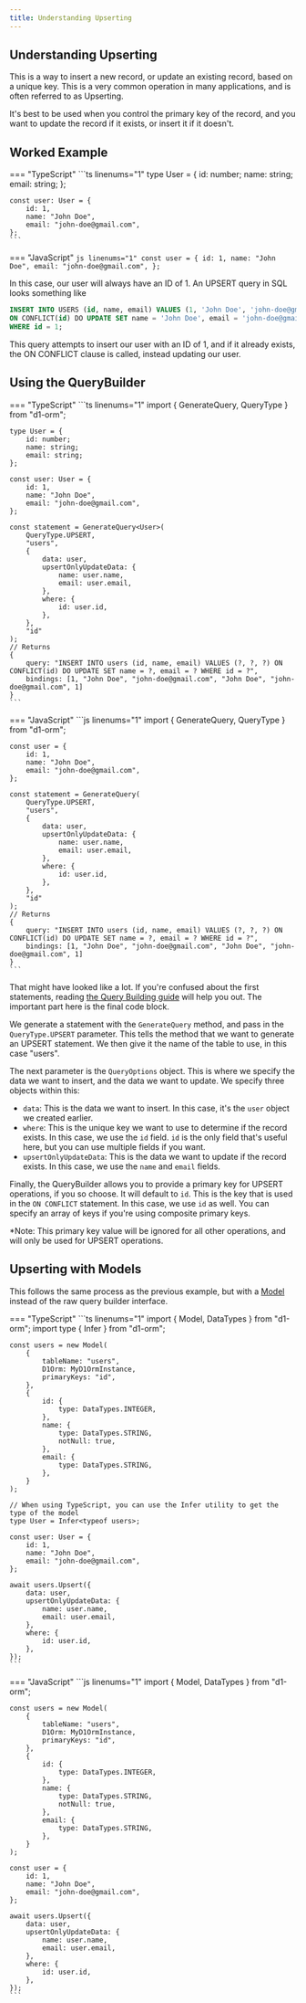 ```yaml
---
title: Understanding Upserting
---
```


## Understanding Upserting
This is a way to insert a new record, or update an existing record, based on a unique key. This is a very common operation in many applications, and is often referred to as Upserting.

It's best to be used when you control the primary key of the record, and you want to update the record if it exists, or insert it if it doesn't. 

## Worked Example

=== "TypeScript"
	```ts linenums="1"
	type User = {
		id: number;
		name: string;
		email: string;
	};

	const user: User = {
		id: 1,
		name: "John Doe",
		email: "john-doe@gmail.com",
	};
	```
=== "JavaScript"
	```js linenums="1"
	const user = {
		id: 1,
		name: "John Doe",
		email: "john-doe@gmail.com",
	};
	```

In this case, our user will always have an ID of 1.
An UPSERT query in SQL looks something like

```sql title="upsert.sql"
INSERT INTO USERS (id, name, email) VALUES (1, 'John Doe', 'john-doe@gmail.com')
ON CONFLICT(id) DO UPDATE SET name = 'John Doe', email = 'john-doe@gmail.com'
WHERE id = 1;
```

This query attempts to insert our user with an ID of 1, and if it already exists, the ON CONFLICT clause is called, instead updating our user.

## Using the QueryBuilder

=== "TypeScript"
	```ts linenums="1"
	import { GenerateQuery, QueryType } from "d1-orm";

	type User = {
		id: number;
		name: string;
		email: string;
	};

	const user: User = {
		id: 1,
		name: "John Doe",
		email: "john-doe@gmail.com",
	};

	const statement = GenerateQuery<User>(
		QueryType.UPSERT,
		"users",
		{
			data: user,
			upsertOnlyUpdateData: {
				name: user.name,
				email: user.email,
			},
			where: {
				id: user.id,
			},
		},
		"id"
	);
	// Returns
	{
		query: "INSERT INTO users (id, name, email) VALUES (?, ?, ?) ON CONFLICT(id) DO UPDATE SET name = ?, email = ? WHERE id = ?",
		bindings: [1, "John Doe", "john-doe@gmail.com", "John Doe", "john-doe@gmail.com", 1]
	}
	```
=== "JavaScript"
	```js linenums="1"
	import { GenerateQuery, QueryType } from "d1-orm";

	const user = {
		id: 1,
		name: "John Doe",
		email: "john-doe@gmail.com",
	};

	const statement = GenerateQuery(
		QueryType.UPSERT,
		"users",
		{
			data: user,
			upsertOnlyUpdateData: {
				name: user.name,
				email: user.email,
			},
			where: {
				id: user.id,
			},
		},
		"id"
	);
	// Returns
	{
		query: "INSERT INTO users (id, name, email) VALUES (?, ?, ?) ON CONFLICT(id) DO UPDATE SET name = ?, email = ? WHERE id = ?",
		bindings: [1, "John Doe", "john-doe@gmail.com", "John Doe", "john-doe@gmail.com", 1]
	}
	```

That might have looked like a lot. If you're confused about the first statements, reading [the Query Building guide](./query-building.md) will help you out.
The important part here is the final code block.

We generate a statement with the `GenerateQuery` method, and pass in the `QueryType.UPSERT` parameter. This tells the method that we want to generate an UPSERT statement. We then give it the name of the table to use, in this case "users".

The next parameter is the `QueryOptions` object. This is where we specify the data we want to insert, and the data we want to update. We specify three objects within this:

- `data`: This is the data we want to insert. In this case, it's the `user` object we created earlier.
- `where`: This is the unique key we want to use to determine if the record exists. In this case, we use the `id` field. `id` is the only field that's useful here, but you can use multiple fields if you want.
- `upsertOnlyUpdateData`: This is the data we want to update if the record exists. In this case, we use the `name` and `email` fields.

Finally, the QueryBuilder allows you to provide a primary key for UPSERT operations, if you so choose. It will default to `id`. This is the key that is used in the `ON CONFLICT` statement. In this case, we use `id` as well. You can specify an array of keys if you're using composite primary keys.

\*Note: This primary key value will be ignored for all other operations, and will only be used for UPSERT operations.

## Upserting with Models

This follows the same process as the previous example, but with a [Model](./models.md) instead of the raw query builder interface.

=== "TypeScript"
	```ts linenums="1"
	import { Model, DataTypes } from "d1-orm";
	import type { Infer } from "d1-orm";

	const users = new Model(
		{
			tableName: "users",
			D1Orm: MyD1OrmInstance,
			primaryKeys: "id",
		},
		{
			id: {
				type: DataTypes.INTEGER,
			},
			name: {
				type: DataTypes.STRING,
				notNull: true,
			},
			email: {
				type: DataTypes.STRING,
			},
		}
	);

	// When using TypeScript, you can use the Infer utility to get the type of the model
	type User = Infer<typeof users>;

	const user: User = {
		id: 1,
		name: "John Doe",
		email: "john-doe@gmail.com",
	};

	await users.Upsert({
		data: user,
		upsertOnlyUpdateData: {
			name: user.name,
			email: user.email,
		},
		where: {
			id: user.id,
		},
	});
	```
=== "JavaScript"
	```js linenums="1"
	import { Model, DataTypes } from "d1-orm";

	const users = new Model(
		{
			tableName: "users",
			D1Orm: MyD1OrmInstance,
			primaryKeys: "id",
		},
		{
			id: {
				type: DataTypes.INTEGER,
			},
			name: {
				type: DataTypes.STRING,
				notNull: true,
			},
			email: {
				type: DataTypes.STRING,
			},
		}
	);

	const user = {
		id: 1,
		name: "John Doe",
		email: "john-doe@gmail.com",
	};

	await users.Upsert({
		data: user,
		upsertOnlyUpdateData: {
			name: user.name,
			email: user.email,
		},
		where: {
			id: user.id,
		},
	});
	```
